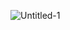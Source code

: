 ![Untitled-1](https://github.com/omarequalmars/Hand-Gesture-operated-Robotic-Arm/assets/90857121/a070e7ac-13f4-4289-a930-7683250c060a)
